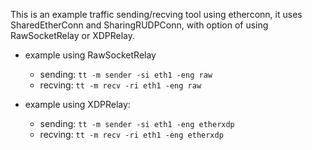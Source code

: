 This is an example traffic sending/recving tool using etherconn, it uses SharedEtherConn and SharingRUDPConn, with option of using RawSocketRelay or XDPRelay.

* example using RawSocketRelay
    * sending: `tt -m sender -si eth1 -eng raw`
    * recving: `tt -m recv -ri eth1 -eng raw`

* example using XDPRelay: 
    * sending: `tt -m sender -si eth1 -eng etherxdp`
    * recving: `tt -m recv -ri eth1 -eng etherxdp `

